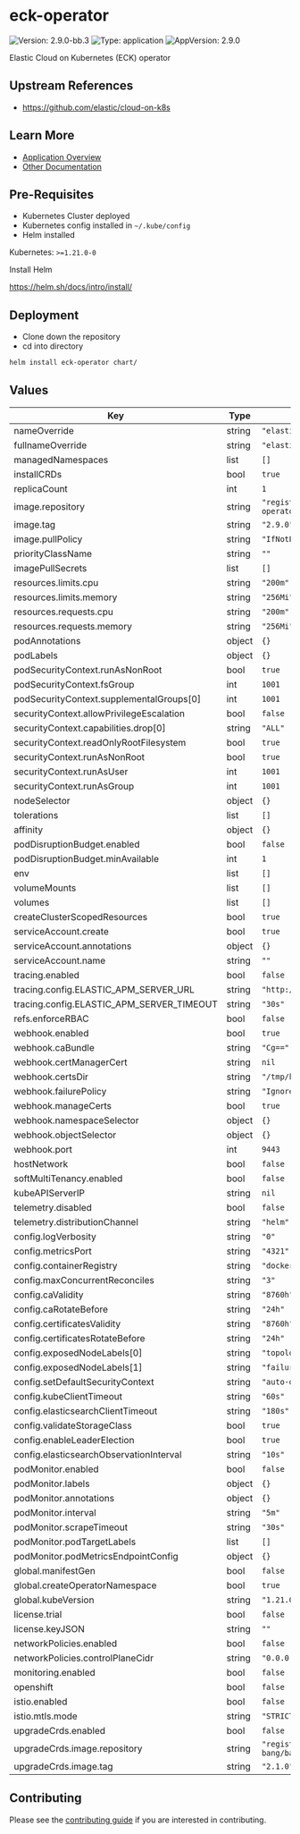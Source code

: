 # eck-operator

![Version: 2.9.0-bb.3](https://img.shields.io/badge/Version-2.9.0--bb.3-informational?style=flat-square) ![Type: application](https://img.shields.io/badge/Type-application-informational?style=flat-square) ![AppVersion: 2.9.0](https://img.shields.io/badge/AppVersion-2.9.0-informational?style=flat-square)

Elastic Cloud on Kubernetes (ECK) operator

## Upstream References
* <https://github.com/elastic/cloud-on-k8s>

## Learn More
* [Application Overview](docs/overview.md)
* [Other Documentation](docs/)

## Pre-Requisites

* Kubernetes Cluster deployed
* Kubernetes config installed in `~/.kube/config`
* Helm installed

Kubernetes: `>=1.21.0-0`

Install Helm

https://helm.sh/docs/intro/install/

## Deployment

* Clone down the repository
* cd into directory
```bash
helm install eck-operator chart/
```

## Values

| Key | Type | Default | Description |
|-----|------|---------|-------------|
| nameOverride | string | `"elastic-operator"` |  |
| fullnameOverride | string | `"elastic-operator"` |  |
| managedNamespaces | list | `[]` |  |
| installCRDs | bool | `true` |  |
| replicaCount | int | `1` |  |
| image.repository | string | `"registry1.dso.mil/ironbank/elastic/eck-operator/eck-operator"` |  |
| image.tag | string | `"2.9.0"` |  |
| image.pullPolicy | string | `"IfNotPresent"` |  |
| priorityClassName | string | `""` |  |
| imagePullSecrets | list | `[]` |  |
| resources.limits.cpu | string | `"200m"` |  |
| resources.limits.memory | string | `"256Mi"` |  |
| resources.requests.cpu | string | `"200m"` |  |
| resources.requests.memory | string | `"256Mi"` |  |
| podAnnotations | object | `{}` |  |
| podLabels | object | `{}` |  |
| podSecurityContext.runAsNonRoot | bool | `true` |  |
| podSecurityContext.fsGroup | int | `1001` |  |
| podSecurityContext.supplementalGroups[0] | int | `1001` |  |
| securityContext.allowPrivilegeEscalation | bool | `false` |  |
| securityContext.capabilities.drop[0] | string | `"ALL"` |  |
| securityContext.readOnlyRootFilesystem | bool | `true` |  |
| securityContext.runAsNonRoot | bool | `true` |  |
| securityContext.runAsUser | int | `1001` |  |
| securityContext.runAsGroup | int | `1001` |  |
| nodeSelector | object | `{}` |  |
| tolerations | list | `[]` |  |
| affinity | object | `{}` |  |
| podDisruptionBudget.enabled | bool | `false` |  |
| podDisruptionBudget.minAvailable | int | `1` |  |
| env | list | `[]` |  |
| volumeMounts | list | `[]` |  |
| volumes | list | `[]` |  |
| createClusterScopedResources | bool | `true` |  |
| serviceAccount.create | bool | `true` |  |
| serviceAccount.annotations | object | `{}` |  |
| serviceAccount.name | string | `""` |  |
| tracing.enabled | bool | `false` |  |
| tracing.config.ELASTIC_APM_SERVER_URL | string | `"http://localhost:8200"` |  |
| tracing.config.ELASTIC_APM_SERVER_TIMEOUT | string | `"30s"` |  |
| refs.enforceRBAC | bool | `false` |  |
| webhook.enabled | bool | `true` |  |
| webhook.caBundle | string | `"Cg=="` |  |
| webhook.certManagerCert | string | `nil` |  |
| webhook.certsDir | string | `"/tmp/k8s-webhook-server/serving-certs"` |  |
| webhook.failurePolicy | string | `"Ignore"` |  |
| webhook.manageCerts | bool | `true` |  |
| webhook.namespaceSelector | object | `{}` |  |
| webhook.objectSelector | object | `{}` |  |
| webhook.port | int | `9443` |  |
| hostNetwork | bool | `false` |  |
| softMultiTenancy.enabled | bool | `false` |  |
| kubeAPIServerIP | string | `nil` |  |
| telemetry.disabled | bool | `false` |  |
| telemetry.distributionChannel | string | `"helm"` |  |
| config.logVerbosity | string | `"0"` |  |
| config.metricsPort | string | `"4321"` |  |
| config.containerRegistry | string | `"docker.elastic.co"` |  |
| config.maxConcurrentReconciles | string | `"3"` |  |
| config.caValidity | string | `"8760h"` |  |
| config.caRotateBefore | string | `"24h"` |  |
| config.certificatesValidity | string | `"8760h"` |  |
| config.certificatesRotateBefore | string | `"24h"` |  |
| config.exposedNodeLabels[0] | string | `"topology.kubernetes.io/.*"` |  |
| config.exposedNodeLabels[1] | string | `"failure-domain.beta.kubernetes.io/.*"` |  |
| config.setDefaultSecurityContext | string | `"auto-detect"` |  |
| config.kubeClientTimeout | string | `"60s"` |  |
| config.elasticsearchClientTimeout | string | `"180s"` |  |
| config.validateStorageClass | bool | `true` |  |
| config.enableLeaderElection | bool | `true` |  |
| config.elasticsearchObservationInterval | string | `"10s"` |  |
| podMonitor.enabled | bool | `false` |  |
| podMonitor.labels | object | `{}` |  |
| podMonitor.annotations | object | `{}` |  |
| podMonitor.interval | string | `"5m"` |  |
| podMonitor.scrapeTimeout | string | `"30s"` |  |
| podMonitor.podTargetLabels | list | `[]` |  |
| podMonitor.podMetricsEndpointConfig | object | `{}` |  |
| global.manifestGen | bool | `false` |  |
| global.createOperatorNamespace | bool | `true` |  |
| global.kubeVersion | string | `"1.21.0"` |  |
| license.trial | bool | `false` |  |
| license.keyJSON | string | `""` |  |
| networkPolicies.enabled | bool | `false` |  |
| networkPolicies.controlPlaneCidr | string | `"0.0.0.0/0"` |  |
| monitoring.enabled | bool | `false` |  |
| openshift | bool | `false` |  |
| istio.enabled | bool | `false` |  |
| istio.mtls.mode | string | `"STRICT"` |  |
| upgradeCrds.enabled | bool | `false` |  |
| upgradeCrds.image.repository | string | `"registry1.dso.mil/ironbank/big-bang/base"` |  |
| upgradeCrds.image.tag | string | `"2.1.0"` |  |

## Contributing

Please see the [contributing guide](./CONTRIBUTING.md) if you are interested in contributing.
